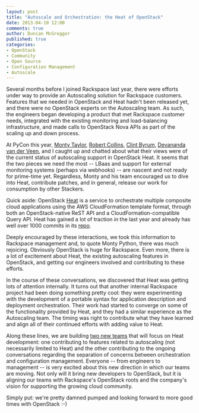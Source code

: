 ```yaml
---
layout: post
title: "Autoscale and Orchestration: the Heat of OpenStack"
date: 2013-04-10 12:00
comments: true
author: Duncan McGreggor
published: true
categories:
- OpenStack
- Community
- Open Source
- Configuration Management
- Autoscale
---
```

Several months before I joined Rackspace last year, there were efforts under
way to provide an Autoscaling solution for Rackspace customers. Features that
we needed in OpenStack and Heat hadn't been released yet, and there were no
OpenStack experts on the Autoscaling team. As such, the engineers began
developing a product that met Rackspace customer needs, integrated with the
existing monitoring and load-balancing infrastructure, and made calls to
OpenStack Nova APIs as part of the scaling up and down process.<!--More-->

At PyCon this year,
<a href="https://github.com/emonty">Monty Taylor</a>,
<a href="https://launchpad.net/~lifeless">Robert Collins</a>,
<a href="http://fewbar.com/">Clint Byrum</a>,
<a href="http://www.linkedin.com/in/devanandavdv">Devananda van der Veen</a>,
and I caught up and chatted about what their views were of the
current status of autoscaling support in OpenStack Heat. It seems that the two
pieces we need the most -- LBaas and support for external monitoring systems
(perhaps via webhooks) -- are nascent and not ready for prime-time yet.
Regardless, Monty and his team encouraged us to dive into Heat, contribute
patches, and in general, release our work for consumption by other Stackers.

Quick aside: OpenStack <a href="https://wiki.openstack.org/wiki/Heat">Heat</a>
is a service to orchestrate multiple composite cloud applications using the AWS
CloudFormation template format, through both an OpenStack-native ReST API and a
CloudFormation-compatible Query API. Heat has gained a lot of traction in the
last year and already has well over 1000 commits in its
<a href="https://github.com/openstack/heat/">repo</a>.

Deeply encouraged by these interactions, we took this information to Rackspace
management and, to quote Monty Python, there was much rejoicing. Obviously
OpenStack is huge for Rackspace. Even more, there is a lot of excitement about
Heat, the existing autoscaling features in OpenStack, and getting our engineers
involved and contributing to these efforts.

In the course of these conversations, we discovered that Heat was getting lots
of attention internally. It turns out that another internal Rackspace project
had been doing something pretty cool: they were experimenting with the
development of a portable syntax for application description and deployment
orchestration. Their work had started to converge on some of the functionality
provided by Heat, and they had a similar experience as the Autoscaling team.
The timing was right to contribute what they have learned and align all of
their continued efforts with adding value to Heat.

Along these lines, we are building
<a href="http://lists.openstack.org/pipermail/openstack-dev/2013-April/007126.html">two new teams</a>
that will focus on Heat development: one contributing to features related to
autoscaling (not necessarily limited to Heat) and the other contributing to the
ongoing conversations regarding the separation of concerns between
orchestration and configuration management. Everyone -- from engineers to
management -- is very excited about this new direction in which our teams are
moving. Not only will it bring new developers to OpenStack, but it is aligning
our teams with Rackspace's OpenStack roots and the company's vision for
supporting the growing cloud community.

Simply put: we're pretty damned pumped and looking forward to more good times
with OpenStack :-)
